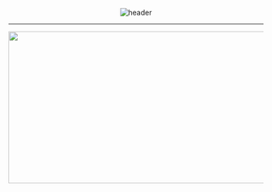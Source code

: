 <p align="center">
  <img src="https://capsule-render.vercel.app/api?type=venom&color=auto&height=300&section=header&text=nam0oo&fontSize=90" alt="header"/>
</p>

---
<a href="https://www.gitanimals.org/en_US?utm_medium=image&utm_source=nam0oo&utm_content=farm">
<img
  src="https://render.gitanimals.org/farms/nam0oo"
  width="600"
  height="300"
/>
</a>

